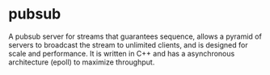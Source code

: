 pubsub
======

A pubsub server for streams that guarantees sequence, allows a pyramid of servers to broadcast the stream to unlimited clients, and is designed for scale and performance. It is written in C++ and has a asynchronous architecture (epoll) to maximize throughput.
